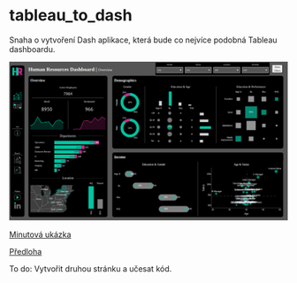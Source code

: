 # tableau_to_dash


Snaha o vytvoření Dash aplikace, která bude co nejvíce podobná Tableau dashboardu.

![My Image Description](tableu_to_dash.png)

[Minutová ukázka](https://github.com/pavlinak7/tableau_to_dash/blob/main/tableau_to_dash_ukazka.mkv) 

[Předloha](https://public.tableau.com/app/profile/baraa.salkini/viz/HumanResourceDashboard_17187075120850/HRSummary)

To do: Vytvořit druhou stránku a učesat kód.

